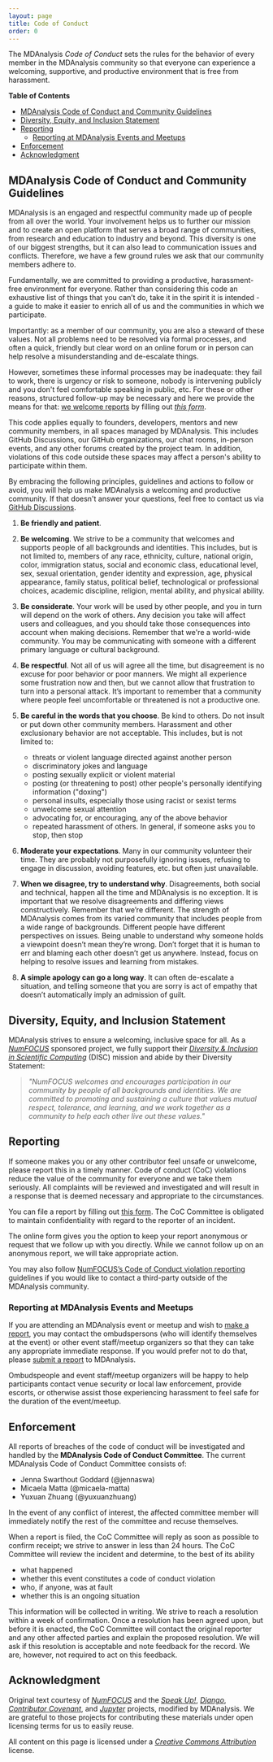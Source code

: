 ```yaml
---
layout: page
title: Code of Conduct
order: 0
---
```


<!-- DON'T CHANGE THIS. ALWAYS COPY FROM THE MAIN CODE REPOSITORY -->

The MDAnalysis *Code of Conduct* sets the rules for the behavior of
every member in the MDAnalysis community so that everyone can
experience a welcoming, supportive, and productive environment that is
free from harassment.

**Table of Contents**

- [MDAnalysis Code of Conduct and Community Guidelines](#mdanalysis-code-of-conduct-and-community-guidelines)
- [Diversity, Equity, and Inclusion Statement](#diversity-equity-and-inclusion-statement)
- [Reporting](#reporting)
   * [Reporting at MDAnalysis Events and Meetups](#reporting-at-mdanalysis-events-and-meetups)
- [Enforcement](#enforcement)
- [Acknowledgment](#acknowledgment)

## MDAnalysis Code of Conduct and Community Guidelines

MDAnalysis is an engaged and respectful community made up of people from all
over the world. Your involvement helps us to further our mission and to create
an open platform that serves a broad range of communities, from research and
education to industry and beyond. This diversity is one of our biggest
strengths, but it can also lead to communication issues and conflicts.
Therefore, we have a few ground rules we ask that our community members adhere
to.

Fundamentally, we are committed to providing a productive,
harassment-free environment for everyone. Rather than considering this
code an exhaustive list of things that you can’t do, take it in the
spirit it is intended - a guide to make it easier to enrich all of us
and the communities in which we participate.

Importantly: as a member of our community, you are also a steward of these
values. Not all problems need to be resolved via formal processes, and often a
quick, friendly but clear word on an online forum or in person can help resolve
a misunderstanding and de-escalate things.

However, sometimes these informal processes may be inadequate: they fail to
work, there is urgency or risk to someone, nobody is intervening publicly and
you don't feel comfortable speaking in public, etc. For these or other reasons,
structured follow-up may be necessary and here we provide the means for that: [we
welcome reports](#reporting) by filling out [*this form*][conduct-form].

This code applies equally to founders, developers, mentors and new
community members, in all spaces managed by MDAnalysis. This
includes GitHub Discussions, our GitHub organizations, our chat rooms,
in-person events, and any other forums created by the project team. In
addition, violations of this code outside these spaces may affect a
person's ability to participate within them.

By embracing the following principles, guidelines and actions to follow or
avoid, you will help us make MDAnalysis a welcoming and productive community. If
that doesn't answer your questions, feel free to contact us
via [GitHub Discussions](https://github.com/MDAnalysis/mdanalysis/discussions).


1. **Be friendly and patient**.

2. **Be welcoming**. We strive to be a community that welcomes and supports
   people of all backgrounds and identities. This includes, but is not limited
   to, members of any race, ethnicity, culture, national origin, color,
   immigration status, social and economic class, educational level, sex, sexual
   orientation, gender identity and expression, age, physical appearance, family
   status, political belief, technological or professional choices, academic
   discipline, religion, mental ability, and physical ability.

3. **Be considerate**. Your work will be used by other people, and you in turn
   will depend on the work of others. Any decision you take will affect users
   and colleagues, and you should take those consequences into account when
   making decisions. Remember that we're a world-wide community. You may be
   communicating with someone with a different primary language or cultural
   background.

4. **Be respectful**. Not all of us will agree all the time, but disagreement is
   no excuse for poor behavior or poor manners. We might all experience some
   frustration now and then, but we cannot allow that frustration to turn into a
   personal attack. It’s important to remember that a community where people
   feel uncomfortable or threatened is not a productive one.

5. **Be careful in the words that you choose**. Be kind to others. Do not insult
   or put down other community members. Harassment and other exclusionary
   behavior are not acceptable. This includes, but is not limited to:
   * threats or violent language directed against another person
   * discriminatory jokes and language
   * posting sexually explicit or violent material
   * posting (or threatening to post) other people's personally identifying
     information ("doxing")
   * personal insults, especially those using racist or sexist terms
   * unwelcome sexual attention
   * advocating for, or encouraging, any of the above behavior
   * repeated harassment of others. In general, if someone asks you to stop,
     then stop

6. **Moderate your expectations**. Many in our community volunteer their time.
   They are probably not purposefully ignoring issues, refusing to engage in
   discussion, avoiding features, etc. but often just unavailable.

7. **When we disagree, try to understand why**. Disagreements, both social and
   technical, happen all the time and MDAnalysis is no exception. It is important
   that we resolve disagreements and differing views constructively. Remember
   that we’re different. The strength of MDAnalysis comes from its varied community
   that includes people from a wide range of backgrounds. Different people have
   different perspectives on issues. Being unable to understand why someone
   holds a viewpoint doesn’t mean they’re wrong. Don’t forget that it is human
   to err and blaming each other doesn’t get us anywhere. Instead, focus on
   helping to resolve issues and learning from mistakes.

8. **A simple apology can go a long way**. It can often de-escalate a situation,
   and telling someone that you are sorry is act of empathy that doesn’t
   automatically imply an admission of guilt.

## Diversity, Equity, and Inclusion Statement

MDAnalysis strives to ensure a welcoming, inclusive space for all. As a [*NumFOCUS*](https://numfocus.org/) sponsored project, we fully support their [*Diversity & Inclusion in Scientific Computing*](https://numfocus.org/programs/diversity-inclusion) (DISC) mission and abide by their Diversity Statement:

> *"NumFOCUS welcomes and encourages participation in our community by people of all backgrounds and identities. We are committed to promoting and sustaining a culture that values mutual respect, tolerance, and learning, and we work together as a community to help each other live out these values."*

## Reporting

If someone makes you or any other contributor feel unsafe or unwelcome, please
report this in a timely manner. Code of conduct (CoC) violations reduce the value of
the community for everyone and we take them seriously. All complaints will be
reviewed and investigated and will result in a response that is deemed necessary
and appropriate to the circumstances.

You can file a report by filling out [this form][conduct-form]. The CoC Committee is obligated to maintain
confidentiality with regard to the reporter of an incident.

The online form gives you the option to keep your report anonymous or request
that we follow up with you directly. While we cannot follow up on an anonymous
report, we will take appropriate action.

You may also follow [NumFOCUS’s Code of Conduct violation reporting][NF-conduct] 
guidelines if you would like to contact a third-party outside of the MDAnalysis 
community.

### Reporting at MDAnalysis Events and Meetups
If you are attending an MDAnalysis event or meetup and wish to [make a report](#reporting), you may contact the ombudspersons (who will identify themselves at the event) or other event staff/meetup organizers so that they can take any appropriate immediate response. If you would prefer not to do that, please [submit a report][conduct-form] to MDAnalysis. 

Ombudspeople and event staff/meetup organizers will be happy to help participants contact venue security or local law enforcement, provide escorts, or otherwise assist those experiencing harassment to feel safe for the duration of the event/meetup.

## Enforcement

All reports of breaches of the code of conduct will be investigated and handled by the **MDAnalysis Code of Conduct Committee**. The current MDAnalysis Code of Conduct Committee consists of:
- Jenna Swarthout Goddard (@jennaswa)
- Micaela Matta (@micaela-matta)
- Yuxuan Zhuang (@yuxuanzhuang)

In the event of any conflict of interest, the affected committee member will immediately notify the rest of the committee and recuse themselves.

When a report is filed, the CoC Committee will reply as soon as possible to confirm receipt;
we strive to answer in less than 24 hours. The CoC Committee will review the incident and
determine, to the best of its ability

- what happened
- whether this event constitutes a code of conduct violation
- who, if anyone, was at fault
- whether this is an ongoing situation

This information will be collected in writing. We strive to reach a resolution
within a week of confirmation. Once a resolution has been agreed upon, but before it is
enacted, the CoC Committee will contact the original reporter and any other affected parties
and explain the proposed resolution. We will ask if this resolution is
acceptable and note feedback for the record. We are, however, not required to act
on this feedback.

## Acknowledgment

Original text courtesy of [*NumFOCUS*](https://numfocus.org/code-of-conduct) and the
[*Speak Up!*](http://web.archive.org/web/20141109123859/http://speakup.io/coc.html),
[*Django*](https://www.djangoproject.com/conduct),
[*Contributor Covenant*](http://contributor-covenant.org/),
and
[*Jupyter*](https://github.com/jupyter/governance/blob/main/conduct/code_of_conduct.md) projects,
modified by MDAnalysis. We are grateful to those projects for contributing these
materials under open licensing terms for us to easily reuse.

All content on this page is licensed under a [*Creative Commons
Attribution*](http://creativecommons.org/licenses/by/3.0/) license. 

[conduct-form]: https://forms.gle/r2SMU4XcwM814CpJ9

[NF-conduct]: https://numfocus.org/code-of-conduct
